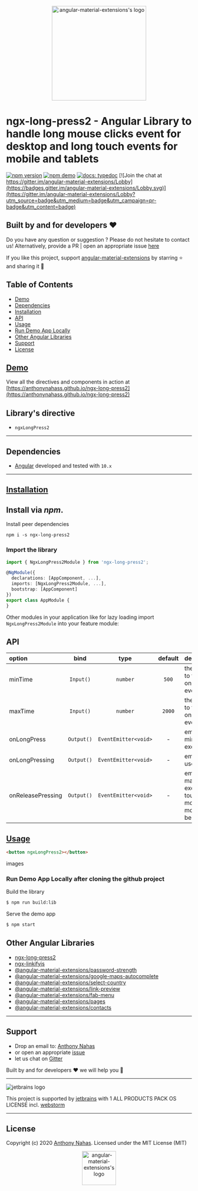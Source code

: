 <p align="center">
  <img alt="angular-material-extensions's logo"
   height="256px" width="256px" style="text-align: center;" 
   src="https://cdn.jsdelivr.net/gh/angular-material-extensions/select-country@master/assets/angular-material-extensions-logo.svg">
</p>

# ngx-long-press2 - Angular Library to handle long mouse clicks event for desktop and long touch events for mobile and tablets

[![npm version](https://badge.fury.io/js/ngx-long-press2.svg)](https://badge.fury.io/js/ngx-long-press2)
[![npm demo](https://img.shields.io/badge/demo-online-ed1c46.svg)](https://anthonynahas.github.io/ngx-long-press2)
[![docs: typedoc](https://img.shields.io/badge/docs-typedoc-4D0080.svg)](https://anthonynahas.github.io/ngx-long-press2/doc/index.html)
[![Join the chat at https://gitter.im/angular-material-extensions/Lobby](https://badges.gitter.im/angular-material-extensions/Lobby.svg)](https://gitter.im/angular-material-extensions/Lobby?utm_source=badge&utm_medium=badge&utm_campaign=pr-badge&utm_content=badge)



## Built by and for developers :heart:
Do you have any question or suggestion ? Please do not hesitate to contact us!
Alternatively, provide a PR | open an appropriate issue [here](https://github.com/angular-material-extensions/select-country/issues)

If you like this project, support [angular-material-extensions](https://github.com/angular-material-extensions) 
by starring :star: and sharing it :loudspeaker:

## Table of Contents
- [Demo](#demo)
- [Dependencies](#dependencies)
- [Installation](#installation)
- [API](#api)
- [Usage](#usage)
- [Run Demo App Locally](#run-demo-app-locally)
- [Other Angular Libraries](#other-angular-libraries)
- [Support](#support)
- [License](#license)

<a name="demo"/>

## [Demo](https://anthonynahas.github.io/ngx-long-press2)

View all the directives and components in action at [https://anthonynahass.github.io/ngx-long-press2](https://anthonynahass.github.io/ngx-long-press2)

<a name="directives"/>

## Library's directive
- `ngxLongPress2` 

---

<a name="dependencies"/>

## Dependencies
* [Angular](https://angular.io) developed and tested with `10.x`

---

<a name="installation"/>

##  [Installation](https://anthonynahas.github.io/ngx-long-press2/getting-started)


## Install via *npm*.  

Install peer dependencies 
```shell
npm i -s ngx-long-press2
```


### Import the library


```typescript
import { NgxLongPress2Module } from 'ngx-long-press2'; 

@NgModule({
  declarations: [AppComponent, ...],
  imports: [NgxLongPress2Module, ...],  
  bootstrap: [AppComponent]
})
export class AppModule {
}
```

Other modules in your application like for lazy loading import ` NgxLongPress2Module ` into your feature module:


<a name="api"/>

## API


| option | bind  |  type  |   default    | description  |
|:-------------------|:--------:|:------:|:------------:|:-------------------------------------------------------------------------------------------------|    
| minTime      | `Input()`  | `number`    | `500` |  the minimum time to fire  onLongPress event (in ms)
| maxTime      | `Input()`  | `number`    | `2000` |  the maximum time to fire  onReleasePressing event (in ms)
| onLongPress  | `Output()` | `EventEmitter<void>`    | - | emits when the minTime is exceeded 
| onLongPressing  | `Output()` | `EventEmitter<void>`    | - | emits when the user is pressing 
| onReleasePressing  | `Output()` | `EventEmitter<void>`    | - | emits when the maxTime is exceeded or  touchend, mouseup and mouseleave haven been emitted




<a name="usage"/>

## [Usage](https://anthonynahas.github.io/ngx-long-press2)



```html
<button ngxLongPress2></button>
```

images




<a name="run-demo-app-locally"/>

###  Run Demo App Locally after cloning the github project


Build the library

```bash
$ npm run build:lib
```

Serve the demo app

```bash
$ npm start
```



## Other Angular Libraries
- [ngx-long-press2](https://github.com/AnthonyNahas/ngx-auth-firebaseui)
- [ngx-linkifyjs](https://github.com/AnthonyNahas/ngx-linkifyjs)
- [@angular-material-extensions/password-strength](https://github.com/angular-material-extensions/password-strength)
- [@angular-material-extensions/google-maps-autocomplete](https://github.com/angular-material-extensions/google-maps-autocomplete)
- [@angular-material-extensions/select-country](https://github.com/angular-material-extensions/select-country)
- [@angular-material-extensions/link-preview](https://github.com/angular-material-extensions/link-preview)
- [@angular-material-extensions/fab-menu](https://github.com/angular-material-extensions/fab-menu)
- [@angular-material-extensions/pages](https://github.com/angular-material-extensions/pages)
- [@angular-material-extensions/contacts](https://github.com/angular-material-extensions/contacts)
---

<a name="support"/>

## Support
+ Drop an email to: [Anthony Nahas](mailto:anthony.na@hotmail.de)
+ or open an appropriate [issue](https://github.com/angular-material-extensions/select-country/issues)
+ let us chat on [Gitter](https://gitter.im/angular-material-extensions/Lobby)
 
 Built by and for developers :heart: we will help you :punch:

---

![jetbrains logo](https://raw.githubusercontent.com/angular-material-extensions/select-country/HEAD/assets/jetbrains-variant-4_logos/jetbrains-variant-4.png)

This project is supported by [jetbrains](https://www.jetbrains.com/) with 1 ALL PRODUCTS PACK OS LICENSE incl. [webstorm](https://www.jetbrains.com/webstorm)

---

<a name="license"/>

## License

Copyright (c) 2020 [Anthony Nahas](https://github.com/AnthonyNahas). Licensed under the MIT License (MIT) <p align="center">
                                                                                                            <img alt="angular-material-extensions's logo"
                                                                                                             height="92px" width="92px" style="text-align: center;" 
                                                                                                             src="https://cdn.jsdelivr.net/gh/angular-material-extensions/select-country@master/assets/badge_made-in-germany.svg">
                                                                                                          </p>

